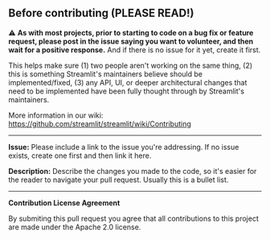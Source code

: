 ## Before contributing (PLEASE READ!)

⚠️ **As with most projects, prior to starting to code on a bug fix or feature request, please post in the issue saying you want to volunteer, and then wait for a positive response.** And if there is no issue for it yet, create it first.

This helps make sure (1) two people aren't working on the same thing, (2) this is something Streamlit's maintainers believe should be implemented/fixed, (3) any API, UI, or deeper architectural changes that need to be implemented have been fully thought through by Streamlit's maintainers.

More information in our wiki: https://github.com/streamlit/streamlit/wiki/Contributing

---

**Issue:** Please include a link to the issue you're addressing. If no issue exists, create one first and then link it here.

**Description:** Describe the changes you made to the code, so it's easier for the reader to navigate your pull request. Usually this is a bullet list.

---

**Contribution License Agreement**

By submiting this pull request you agree that all contributions to this project are made under the Apache 2.0 license.
